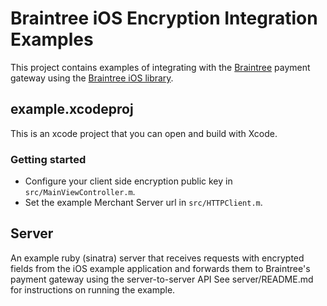 # Braintree iOS Encryption Integration Examples

This project contains examples of integrating with the [Braintree](http://www.braintreepaymentsolutions.com)
payment gateway using the [Braintree iOS library](https://github.com/braintree/braintree_ios_encryption).

## example.xcodeproj
This is an xcode project that you can open and build with Xcode.
### Getting started
* Configure your client side encryption public key in `src/MainViewController.m`.
* Set the example Merchant Server url in `src/HTTPClient.m`.

## Server
An example ruby (sinatra) server that receives requests with encrypted fields from the iOS example application and forwards them to Braintree's payment gateway using the server-to-server API
See server/README.md for instructions on running the example.

